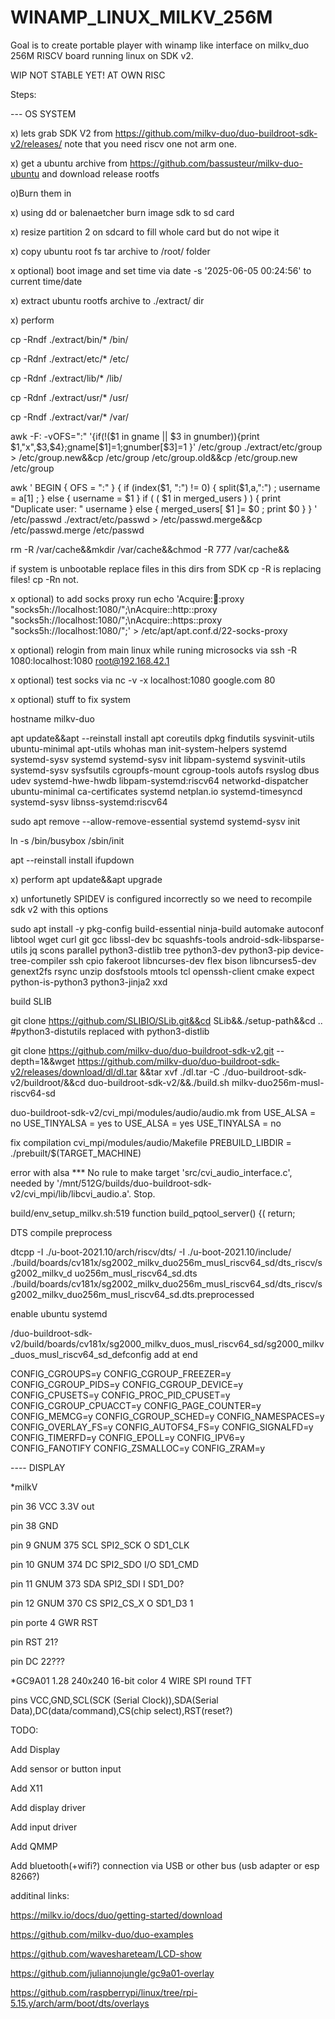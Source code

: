 # WINAMP_LINUX_MILKV_256M

Goal is to create portable player with winamp like interface on milkv_duo 256M RISCV board running linux on SDK v2.

WIP NOT STABLE YET! AT OWN RISC

Steps:

--- OS SYSTEM

x) lets grab SDK V2 from https://github.com/milkv-duo/duo-buildroot-sdk-v2/releases/ note that you need riscv one not arm one.

x) get a ubuntu archive from https://github.com/bassusteur/milkv-duo-ubuntu and download release rootfs

o)Burn them in

x) using dd or balenaetcher burn image sdk to sd card

x) resize partition 2 on sdcard to fill whole card but do not wipe it

x) copy ubuntu root fs tar archive to /root/ folder

x optional) boot image and set time via date -s '2025-06-05 00:24:56' to current time/date

x) extract ubuntu rootfs archive to ./extract/ dir

x) perform 

cp -Rndf ./extract/bin/* /bin/

cp -Rdnf ./extract/etc/* /etc/ 

cp -Rdnf ./extract/lib/* /lib/ 

cp -Rdnf ./extract/usr/* /usr/ 

cp -Rndf ./extract/var/* /var/ 

 awk -F: -vOFS=":" '{if(!($1 in gname || $3 in gnumber)){print $1,"x",$3,$4};gname[$1]=1;gnumber[$3]=1
}' /etc/group ./extract/etc/group > /etc/group.new&&cp /etc/group /etc/group.old&&cp /etc/group.new /etc/group

awk '  BEGIN {     OFS = ":"   }   { if (index($1, ":") != 0) {       split($1,a,":") ;      username = a[1]  ;   } else {       username = $1     }    if ( ( $1 in merged_users ) ) {
    print "Duplicate user: " username    } else {       merged_users[ $1 ]= $0  ;       print $0     }   } ' /etc/passwd ./extract/etc/passwd > /etc/passwd.merge&&cp /etc/passwd.merge /etc/passwd

rm -R /var/cache&&mkdir /var/cache&&chmod -R 777 /var/cache&&

if system is unbootable replace files in this dirs from SDK cp -R is replacing files! cp -Rn not.


x optional) to add socks proxy run echo 'Acquire::socks::proxy "socks5h://localhost:1080/";\nAcquire::http::proxy "socks5h://localhost:1080/";\nAcquire::https::proxy "socks5h://localhost:1080/";' >  /etc/apt/apt.conf.d/22-socks-proxy

x optional) relogin from main linux while runing microsocks via ssh -R 1080:localhost:1080  root@192.168.42.1

x optional) test socks via nc -v -x localhost:1080 google.com 80

x optional) stuff to fix system

hostname milkv-duo

apt update&&apt --reinstall install apt coreutils dpkg findutils sysvinit-utils ubuntu-minimal apt-utils whohas man init-system-helpers systemd systemd-sysv  systemd systemd-sysv init libpam-systemd  sysvinit-utils systemd-sysv sysfsutils cgroupfs-mount cgroup-tools autofs rsyslog  dbus  udev  systemd-hwe-hwdb libpam-systemd:riscv64 networkd-dispatcher ubuntu-minimal ca-certificates systemd netplan.io systemd-timesyncd systemd-sysv libnss-systemd:riscv64

sudo apt remove --allow-remove-essential systemd systemd-sysv init

ln -s /bin/busybox /sbin/init 

apt --reinstall install ifupdown





 

x) perform apt update&&apt upgrade

x) unfortunetly SPIDEV is configured incorrectly so we need to recompile sdk v2 with this options

sudo apt install -y pkg-config build-essential ninja-build automake autoconf libtool wget curl git gcc libssl-dev bc squashfs-tools android-sdk-libsparse-utils jq scons parallel python3-distlib  tree python3-dev python3-pip device-tree-compiler ssh cpio fakeroot libncurses-dev flex bison libncurses5-dev genext2fs rsync unzip dosfstools mtools tcl openssh-client cmake expect python-is-python3 python3-jinja2 xxd

build SLIB

 git clone https://github.com/SLIBIO/SLib.git&&cd SLib&&./setup-path&&cd .. #python3-distutils replaced with python3-distlib 

git clone https://github.com/milkv-duo/duo-buildroot-sdk-v2.git --depth=1&&wget https://github.com/milkv-duo/duo-buildroot-sdk-v2/releases/download/dl/dl.tar
&&tar xvf ./dl.tar -C ./duo-buildroot-sdk-v2/buildroot/&&cd duo-buildroot-sdk-v2/&&./build.sh milkv-duo256m-musl-riscv64-sd

duo-buildroot-sdk-v2/cvi_mpi/modules/audio/audio.mk
from
USE_ALSA = no
USE_TINYALSA = yes
to
USE_ALSA = yes
USE_TINYALSA = no

fix compilation 
cvi_mpi/modules/audio/Makefile
PREBUILD_LIBDIR = ./prebuilt/$(TARGET_MACHINE) 

error with alsa 
*** No rule to make target 'src/cvi_audio_interface.c', needed by '/mnt/512G/builds/duo-buildroot-sdk-v2/cvi_mpi/lib/libcvi_audio.a'.  Stop.

build/env_setup_milkv.sh:519
function build_pqtool_server()
{(
  return;


  DTS compile
preprocess

   dtcpp -I ./u-boot-2021.10/arch/riscv/dts/ -I ./u-boot-2021.10/include/ ./build/boards/cv181x/sg2002_milkv_duo256m_musl_riscv64_sd/dts_riscv/sg2002_milkv_d
uo256m_musl_riscv64_sd.dts  ./build/boards/cv181x/sg2002_milkv_duo256m_musl_riscv64_sd/dts_riscv/sg2002_milkv_duo256m_musl_riscv64_sd.dts.preprocessed

enable ubuntu systemd

/duo-buildroot-sdk-v2/build/boards/cv181x/sg2000_milkv_duos_musl_riscv64_sd/sg2000_milkv_duos_musl_riscv64_sd_defconfig add at end

CONFIG_CGROUPS=y
CONFIG_CGROUP_FREEZER=y
CONFIG_CGROUP_PIDS=y
CONFIG_CGROUP_DEVICE=y
CONFIG_CPUSETS=y
CONFIG_PROC_PID_CPUSET=y
CONFIG_CGROUP_CPUACCT=y
CONFIG_PAGE_COUNTER=y
CONFIG_MEMCG=y
CONFIG_CGROUP_SCHED=y
CONFIG_NAMESPACES=y
CONFIG_OVERLAY_FS=y
CONFIG_AUTOFS4_FS=y
CONFIG_SIGNALFD=y
CONFIG_TIMERFD=y
CONFIG_EPOLL=y
CONFIG_IPV6=y
CONFIG_FANOTIFY
CONFIG_ZSMALLOC=y
CONFIG_ZRAM=y



---- DISPLAY

*milkV

pin 36 VCC 3.3V out

pin 38 GND 

pin 9  GNUM 375 SCL SPI2_SCK O SD1_CLK

pin 10 GNUM 374 DC SPI2_SDO I/O SD1_CMD 

pin 11 GNUM 373 SDA SPI2_SDI I SD1_D0?

pin 12 GNUM 370 CS SPI2_CS_X O SD1_D3 1

pin porte 4 GWR RST

pin RST 21? 

pin DC 22???

*GC9A01 1.28 240x240  16-bit color 4 WIRE SPI  round TFT 

pins VCC,GND,SCL(SCK (Serial Clock)),SDA(Serial Data),DC(data/command),CS(chip select),RST(reset?)


TODO:

Add Display

Add sensor or button input

Add X11

Add display driver

Add input driver

Add QMMP

Add bluetooth(+wifi?) connection via USB or other bus (usb adapter or esp 8266?)


additinal links:

https://milkv.io/docs/duo/getting-started/download

https://github.com/milkv-duo/duo-examples

https://github.com/waveshareteam/LCD-show

https://github.com/juliannojungle/gc9a01-overlay

https://github.com/raspberrypi/linux/tree/rpi-5.15.y/arch/arm/boot/dts/overlays


